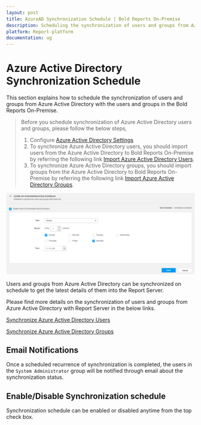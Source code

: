```yaml
---
layout: post
title: AzureAD Synchronization Schedule | Bold Reports On-Premise 
description: Scheduling the synchronization of users and groups from Azure Active Directory with the users and groups in the Bold Reports On-Premise.
platform: Report-platform
documentation: ug
---
```


# Azure Active Directory Synchronization Schedule

This section explains how to schedule the synchronization of users and groups from Azure Active Directory with the users and groups in the Bold Reports On-Premise.

> Before you schedule synchronization of Azure Active Directory users and groups, please follow the below steps,
> 1. Configure [Azure Active Directory Settings](/on-premise/settings/azure-active-directory/)
> 2. To synchronize Azure Active Directory users, you should import users from the Azure Active Directory to Bold Reports On-Premise by referring the following link [Import Azure Active Directory Users](/on-premise/manage-users-and-groups/users/import-users/import-azure-active-directory-users/).
> 3. To synchronize Azure Active Directory groups, you should import groups from the Azure Active Directory to Bold Reports On-Premise by referring the following link [Import Azure Active Directory Groups](/on-premise/manage-users-and-groups/groups/import-groups/import-azure-active-directory-groups/).

![Active Directory Synchronization Schedule](/static/assets/on-premise/images/settings/azure-active-directory-schedule-synchronization.png)

Users and groups from Azure Active Directory can be synchronized on schedule to get the latest details of them into the Report Server.

Please find more details on the synchronization of users and groups from Azure Active Directory with Report Server in the below links.

[Synchronize Azure Active Directory Users](/on-premise/manage-users-and-groups/users/synchronize/synchronize-azure-active-directory-users/)

[Synchronize Azure Active Directory Groups](/on-premise/manage-users-and-groups/groups/synchronize/synchronize-azure-active-directory-groups/)

## Email Notifications

Once a scheduled recurrence of synchronization is completed, the users in the `System Administrator` group will be notified through email about the synchronization status.

## Enable/Disable Synchronization schedule

Synchronization schedule can be enabled or disabled anytime from the top check box.
